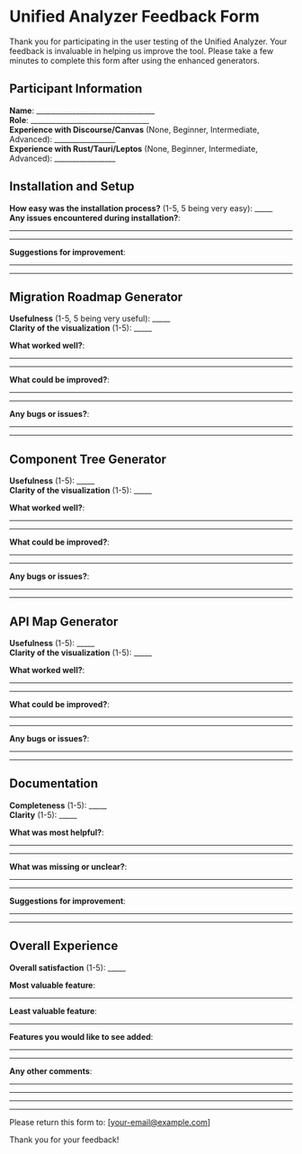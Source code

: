 # Unified Analyzer Feedback Form

Thank you for participating in the user testing of the Unified Analyzer. Your feedback is invaluable in helping us improve the tool. Please take a few minutes to complete this form after using the enhanced generators.

## Participant Information
**Name**: _________________________________  
**Role**: _________________________________  
**Experience with Discourse/Canvas** (None, Beginner, Intermediate, Advanced): _________________  
**Experience with Rust/Tauri/Leptos** (None, Beginner, Intermediate, Advanced): _________________  

## Installation and Setup
**How easy was the installation process?** (1-5, 5 being very easy): _____  
**Any issues encountered during installation?**:  
_________________________________________________________________  
_________________________________________________________________  

**Suggestions for improvement**:  
_________________________________________________________________  
_________________________________________________________________  

## Migration Roadmap Generator
**Usefulness** (1-5, 5 being very useful): _____  
**Clarity of the visualization** (1-5): _____  

**What worked well?**:  
_________________________________________________________________  
_________________________________________________________________  

**What could be improved?**:  
_________________________________________________________________  
_________________________________________________________________  

**Any bugs or issues?**:  
_________________________________________________________________  
_________________________________________________________________  

## Component Tree Generator
**Usefulness** (1-5): _____  
**Clarity of the visualization** (1-5): _____  

**What worked well?**:  
_________________________________________________________________  
_________________________________________________________________  

**What could be improved?**:  
_________________________________________________________________  
_________________________________________________________________  

**Any bugs or issues?**:  
_________________________________________________________________  
_________________________________________________________________  

## API Map Generator
**Usefulness** (1-5): _____  
**Clarity of the visualization** (1-5): _____  

**What worked well?**:  
_________________________________________________________________  
_________________________________________________________________  

**What could be improved?**:  
_________________________________________________________________  
_________________________________________________________________  

**Any bugs or issues?**:  
_________________________________________________________________  
_________________________________________________________________  

## Documentation
**Completeness** (1-5): _____  
**Clarity** (1-5): _____  

**What was most helpful?**:  
_________________________________________________________________  
_________________________________________________________________  

**What was missing or unclear?**:  
_________________________________________________________________  
_________________________________________________________________  

**Suggestions for improvement**:  
_________________________________________________________________  
_________________________________________________________________  

## Overall Experience
**Overall satisfaction** (1-5): _____  

**Most valuable feature**:  
_________________________________________________________________  

**Least valuable feature**:  
_________________________________________________________________  

**Features you would like to see added**:  
_________________________________________________________________  
_________________________________________________________________  

**Any other comments**:  
_________________________________________________________________  
_________________________________________________________________  
_________________________________________________________________  

---

Please return this form to: [your-email@example.com]

Thank you for your feedback!
